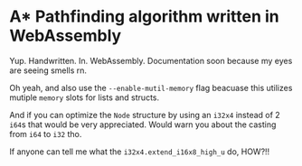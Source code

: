 # A* Pathfinding algorithm written in WebAssembly

Yup. Handwritten. In. WebAssembly.
Documentation soon because my eyes are seeing smells rn.

Oh yeah, and also use the `--enable-mutil-memory` flag beacuase this utilizes mutiple `memory` slots for lists and structs.

And if you can optimize the `Node` structure by using an `i32x4` instead of  2 `i64`s that would be very appreciated.
Would warn you about the casting from `i64` to `i32` tho. 

If anyone can tell me what the `i32x4.extend_i16x8_high_u` do, HOW?!!
